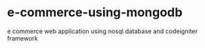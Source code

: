 # e-commerce-using-mongodb
e commerce web application using nosql database and codeigniter framework
